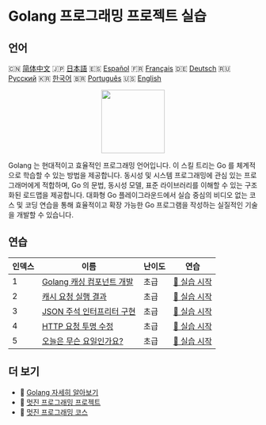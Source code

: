 # Golang 프로그래밍 프로젝트 실습

## 언어

🇨🇳 [简体中文](README_zh.md) 🇯🇵 [日本語](README_ja.md) 🇪🇸 [Español](README_es.md) 🇫🇷 [Français](README_fr.md) 🇩🇪 [Deutsch](README_de.md) 🇷🇺 [Русский](README_ru.md) 🇰🇷 [한국어](README_ko.md) 🇧🇷 [Português](README_pt.md) 🇺🇸 [English](README.md) 

<div align="center">
<img width="128px" src="https://file.labex.io/path/YgASYacMNI6I.png">
</div>

Golang 는 현대적이고 효율적인 프로그래밍 언어입니다. 이 스킬 트리는 Go 를 체계적으로 학습할 수 있는 방법을 제공합니다. 동시성 및 시스템 프로그래밍에 관심 있는 프로그래머에게 적합하며, Go 의 문법, 동시성 모델, 표준 라이브러리를 이해할 수 있는 구조화된 로드맵을 제공합니다. 대화형 Go 플레이그라운드에서 실습 중심의 비디오 없는 코스 및 코딩 연습을 통해 효율적이고 확장 가능한 Go 프로그램을 작성하는 실질적인 기술을 개발할 수 있습니다.

## 연습

|   인덱스 | 이름                                                                                                     | 난이도   | 연습                                                                                          |
|----------|----------------------------------------------------------------------------------------------------------|----------|-----------------------------------------------------------------------------------------------|
|        1 | [Golang 캐싱 컴포넌트 개발](https://labex.io/ko/courses/project-development-of-golang-caching-component) | 초급     | [🚀 실습 시작](https://labex.io/ko/courses/project-development-of-golang-caching-component)   |
|        2 | [캐시 요청 실행 결과](https://labex.io/ko/courses/project-cache-request-execution-results)               | 초급     | [🚀 실습 시작](https://labex.io/ko/courses/project-cache-request-execution-results)           |
|        3 | [JSON 주석 인터프리터 구현](https://labex.io/ko/courses/project-implement-json-comment-interpreter)      | 초급     | [🚀 실습 시작](https://labex.io/ko/courses/project-implement-json-comment-interpreter)        |
|        4 | [HTTP 요청 투명 수정](https://labex.io/ko/courses/project-transparent-modification-of-http-requests)     | 초급     | [🚀 실습 시작](https://labex.io/ko/courses/project-transparent-modification-of-http-requests) |
|        5 | [오늘은 무슨 요일인가요?](https://labex.io/ko/courses/project-what-day-is-it-today)                      | 초급     | [🚀 실습 시작](https://labex.io/ko/courses/project-what-day-is-it-today)                      |

## 더 보기

- 🔗 [Golang 자세히 알아보기](https://labex.io/ko/skilltrees/go)
- 🔗 [멋진 프로그래밍 프로젝트](https://github.com/labex-labs/awesome-programming-projects)
- 🔗 [멋진 프로그래밍 코스](https://github.com/labex-labs/awesome-programming-courses)

